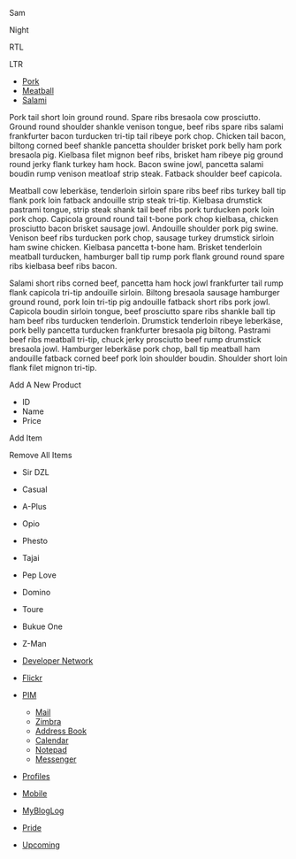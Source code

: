 Sam

Night

RTL

LTR

-   [Pork](#pork)
-   [Meatball](#meatball)
-   [Salami](#salami)

Pork tail short loin ground round. Spare ribs bresaola cow prosciutto. Ground round shoulder shankle venison tongue, beef ribs spare ribs salami frankfurter bacon turducken tri-tip tail ribeye pork chop. Chicken tail bacon, biltong corned beef shankle pancetta shoulder brisket pork belly ham pork bresaola pig. Kielbasa filet mignon beef ribs, brisket ham ribeye pig ground round jerky flank turkey ham hock. Bacon swine jowl, pancetta salami boudin rump venison meatloaf strip steak. Fatback shoulder beef capicola.

Meatball cow leberkäse, tenderloin sirloin spare ribs beef ribs turkey ball tip flank pork loin fatback andouille strip steak tri-tip. Kielbasa drumstick pastrami tongue, strip steak shank tail beef ribs pork turducken pork loin pork chop. Capicola ground round tail t-bone pork chop kielbasa, chicken prosciutto bacon brisket sausage jowl. Andouille shoulder pork pig swine. Venison beef ribs turducken pork chop, sausage turkey drumstick sirloin ham swine chicken. Kielbasa pancetta t-bone ham. Brisket tenderloin meatball turducken, hamburger ball tip rump pork flank ground round spare ribs kielbasa beef ribs bacon.

Salami short ribs corned beef, pancetta ham hock jowl frankfurter tail rump flank capicola tri-tip andouille sirloin. Biltong bresaola sausage hamburger ground round, pork loin tri-tip pig andouille fatback short ribs pork jowl. Capicola boudin sirloin tongue, beef prosciutto spare ribs shankle ball tip ham beef ribs turducken tenderloin. Drumstick tenderloin ribeye leberkäse, pork belly pancetta turducken frankfurter bresaola pig biltong. Pastrami beef ribs meatball tri-tip, chuck jerky prosciutto beef rump drumstick bresaola jowl. Hamburger leberkäse pork chop, ball tip meatball ham andouille fatback corned beef pork loin shoulder boudin. Shoulder short loin flank filet mignon tri-tip.

Add A New Product

-   ID
-   Name
-   Price

Add Item

Remove All Items

-   Sir DZL
-   Casual
-   A-Plus
-   Opio
-   Phesto
-   Tajai
-   Pep Love
-   Domino
-   Toure
-   Bukue One
-   Z-Man

-   <a href="http://developer.yahoo.com/" class="yui3-menuitem-content">Developer Network</a>
-   <a href="http://www.flickr.com" class="yui3-menuitem-content">Flickr</a>
-   <a href="#pim" class="yui3-menu-label">PIM</a>
    -   <a href="http://mail.yahoo.com" class="yui3-menuitem-content">Mail</a>
    -   <a href="http://www.zimbra.com" class="yui3-menuitem-content">Zimbra</a>

    <!-- -->

    -   <a href="http://addressbook.yahoo.com" class="yui3-menuitem-content">Address Book</a>
    -   <a href="http://calendar.yahoo.com" class="yui3-menuitem-content">Calendar</a>
    -   <a href="http://notepad.yahoo.com" class="yui3-menuitem-content">Notepad</a>

    <!-- -->

    -   <a href="http://messenger.yahoo.com" class="yui3-menuitem-content">Messenger</a>

-   <a href="http://profiles.yahoo.com" class="yui3-menuitem-content">Profiles</a>
-   <a href="http://mobile.yahoo.com" class="yui3-menuitem-content">Mobile</a>
-   <a href="http://mybloglog.yahoo.com/" class="yui3-menuitem-content">MyBlogLog</a>
-   <a href="http://pride.yahoo.com/" class="yui3-menuitem-content">Pride</a>
-   <a href="http://upcoming.yahoo.com/" class="yui3-menuitem-content">Upcoming</a>
